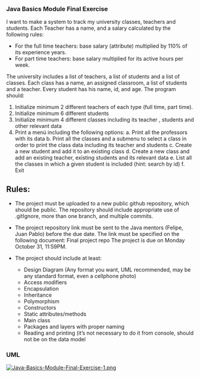 ### Java Basics Module Final Exercise
I want to make a system to track my university classes, teachers and students. Each Teacher has a name, and
a salary calculated by the following rules:
 - For the full time teachers: base salary (attribute) multiplied by 110% of its experience years.
 - For part time teachers: base salary multiplied for its active hours per week.
 
The university includes a list of teachers, a list of students and a list of classes. Each class has a name, an
assigned classroom, a list of students and a teacher. Every student has his name, id, and age.
The program should:

  1. Initialize minimum 2 different teachers of each type (full time, part time).
  2. Initialize minimum 6 different students
  3. Initialize minimum 4 different classes including its teacher , students and other relevant data
  4. Print a menú including the following options:
    a. Print all the professors with its data
    b. Print all the classes and a submenu to select a class in order to print the class data including its
teacher and students
    c. Create a new student and add it to an existing class
    d. Create a new class and add an existing teacher, existing students and its relevant data
    e. List all the classes in which a given student is included (hint: search by id)
    f. Exit
## Rules:

  - The project must be uploaded to a new public github repository, which should be public. The repository
should include appropriate use of .gitIgnore, more than one branch, and multiple commits.
  - The project repository link must be sent to the Java mentors (Felipe, Juan Pablo) before the due date.
The link must be specified on the following document: Final project repo The project is due on
Monday October 31, 11:59PM.
  - The project should include at least:
  
    - Design Diagram (Any format you want, UML recommended, may be any standard format, even
a cellphone photo)
    - Access modifiers
    - Encapsulation
    - Inheritance
    - Polymorphism
    - Constructors
    - Static attributes/methods
    - Main class
    - Packages and layers with proper naming
    - Reading and printing (it’s not necessary to do it from console, should not be on the data model
    
### UML

[![Java-Basics-Module-Final-Exercise-1.png](https://i.postimg.cc/fThNcN59/Java-Basics-Module-Final-Exercise-1.png)](https://postimg.cc/SjV34HBS)
